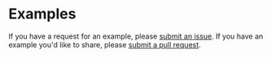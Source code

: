 # Examples

If you have a request for an example, please [submit an issue](https://github.com/pixeleye-io/pixeleye/issues/new). If you have an example you'd like to share, please [submit a pull request](https://github.com/pixeleye-io/pixeleye/pulls).
